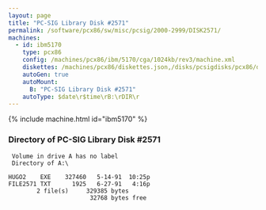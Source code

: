 ```yaml
---
layout: page
title: "PC-SIG Library Disk #2571"
permalink: /software/pcx86/sw/misc/pcsig/2000-2999/DISK2571/
machines:
  - id: ibm5170
    type: pcx86
    config: /machines/pcx86/ibm/5170/cga/1024kb/rev3/machine.xml
    diskettes: /machines/pcx86/diskettes.json,/disks/pcsigdisks/pcx86/diskettes.json
    autoGen: true
    autoMount:
      B: "PC-SIG Library Disk #2571"
    autoType: $date\r$time\rB:\rDIR\r
---
```


{% include machine.html id="ibm5170" %}

### Directory of PC-SIG Library Disk #2571

     Volume in drive A has no label
     Directory of A:\

    HUGO2    EXE    327460   5-14-91  10:25p
    FILE2571 TXT      1925   6-27-91   4:16p
            2 file(s)     329385 bytes
                           32768 bytes free
